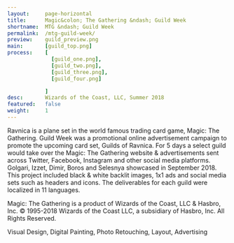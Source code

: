 ```yaml
---
layout:     page-horizontal
title:      Magic&colon; The Gathering &ndash; Guild Week
shortname:  MTG &ndash; Guild Week
permalink:  /mtg-guild-week/
preview:    guild_preview.png
main:       [guild_top.png]
process:    [
              [guild_one.png],
              [guild_two.png],
              [guild_three.png],
              [guild_four.png]

            ]
desc:       Wizards of the Coast, LLC, Summer 2018
featured:   false
weight:     1
---
```


Ravnica is a plane set in the world famous trading card game, Magic: The Gathering. Guild Week was a promotional online advertisement campaign to promote the upcoming card set, Guilds of Ravnica. For 5 days a select guild would take over the Magic: The Gathering website & advertisements sent across Twitter, Facebook, Instagram and other social media platforms. Golgari, Izzet, Dimir, Boros and Selesnya showcased in September 2018. This project included black & white backlit images, 1x1 ads and social media sets such as headers and icons. The deliverables for each guild were localized in 11 languages.

Magic: The Gathering is a product of Wizards of the Coast, LLC & Hasbro, Inc.
© 1995-2018 Wizards of the Coast LLC, a subsidiary of Hasbro, Inc. All Rights Reserved.

Visual Design, Digital Painting, Photo Retouching, Layout, Advertising
